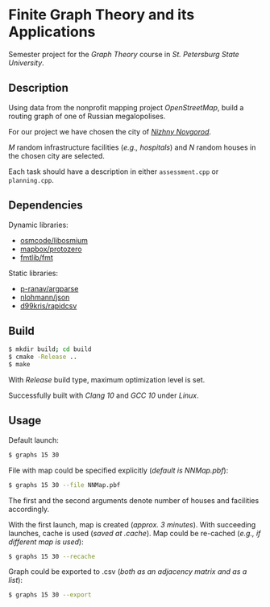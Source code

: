 # Finite Graph Theory and its Applications

Semester project for the _Graph Theory_ course in _St. Petersburg State University_.

## Description

Using data from the nonprofit mapping project _OpenStreetMap_, build a routing graph of one of Russian megalopolises.

For our project we have chosen the city of _[Nizhny Novgorod](https://www.openstreetmap.org/node/27505889)_.

_M_ random infrastructure facilities (_e.g., hospitals_) and _N_ random houses in the chosen city are selected.

Each task should have a description in either `assessment.cpp` or `planning.cpp`.

## Dependencies

Dynamic libraries:

* [osmcode/libosmium](https://github.com/osmcode/libosmium) 
* [mapbox/protozero](https://github.com/mapbox/protozero)
* [fmtlib/fmt](https://github.com/fmtlib/fmt)

Static libraries:

* [p-ranav/argparse](https://github.com/p-ranav/argparse)
* [nlohmann/json](https://github.com/nlohmann/json)
* [d99kris/rapidcsv](https://github.com/d99kris/rapidcsv)

## Build

```bash
$ mkdir build; cd build
$ cmake -Release ..
$ make
```

With _Release_ build type, maximum optimization level is set.

Successfully built with _Clang 10_ and _GCC 10_ under _Linux_.

## Usage

Default launch:

```bash
$ graphs 15 30
```

File with map could be specified explicitly (_default is NNMap.pbf_):

```bash
$ graphs 15 30 --file NNMap.pbf
```

The first and the second arguments denote number of houses and facilities accordingly.

With the first launch, map is created (_approx. 3 minutes_). With succeeding launches, cache is used (_saved at .cache_).
Map could be re-cached (_e.g., if different map is used_):

```bash
$ graphs 15 30 --recache
```

Graph could be exported to .csv (_both as an adjacency matrix and as a list_):

```bash
$ graphs 15 30 --export
```